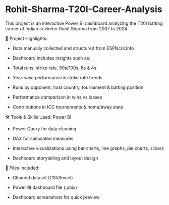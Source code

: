 # Rohit-Sharma-T20I-Career-Analysis
This project is an interactive Power BI dashboard analyzing the T20I batting career of Indian cricketer Rohit Sharma from 2007 to 2024.

📌 Project Highlights:
- Data manually collected and structured from ESPNcricinfo
  
- Dashboard includes insights such as:

- Total runs, strike rate, 50s/100s, 6s & 4s

- Year-wise performance & strike rate trends

- Runs by opponent, host country, tournament & batting position

- Performance comparison in wins vs losses

- Contributions in ICC tournaments & home/away stats

🛠️ Tools & Skills Used:
Power BI

- Power Query for data cleaning

- DAX for calculated measures

- Interactive visualizations using bar charts, line graphs, pie charts, slicers

- Dashboard storytelling and layout design

📁 Files Included:
- Cleaned dataset (CSV/Excel)

- Power BI dashboard file (.pbix)

- Dashboard screenshots for quick preview
